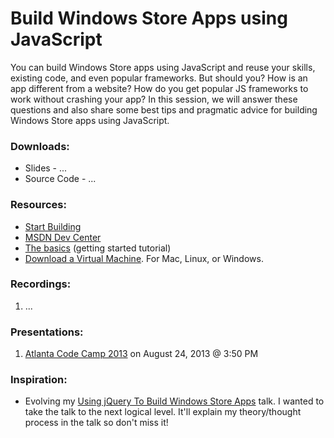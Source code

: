 # Build Windows Store Apps using JavaScript

You can build Windows Store apps using JavaScript and reuse your skills, existing code, and even popular frameworks. But should you? How is an app different from a website? How do you get popular JS frameworks to work without crashing your app? In this session, we will answer these questions and also share some best tips and pragmatic advice for building Windows Store apps using JavaScript.

### Downloads:
* Slides - ...
* Source Code - ...

### Resources:
* [Start Building](http://build.windowsstore.com/)
* [MSDN Dev Center](http://msdn.microsoft.com/en-us/windows/apps)
* [The basics](http://msdn.microsoft.com/en-US/windows/apps/jj679957) (getting started tutorial)
* [Download a Virtual Machine](http://www.modern.ie/en-us/virtualization-tools#downloads). For Mac, Linux, or Windows.

### Recordings:
1. ...

### Presentations:
1. [Atlanta Code Camp 2013](http://atlantacodecamp.org/2013/speaker/Mark-Wilson) on August 24, 2013 @ 3:50 PM

### Inspiration:
* Evolving my [Using jQuery To Build Windows Store Apps](https://github.com/DeveloperInfra/Abstracts/blob/master/Using-jQuery-To-Build-Windows-Store-Apps.md) talk. I wanted to take the talk to the next logical level. It'll explain my theory/thought process in the talk so don't miss it!
